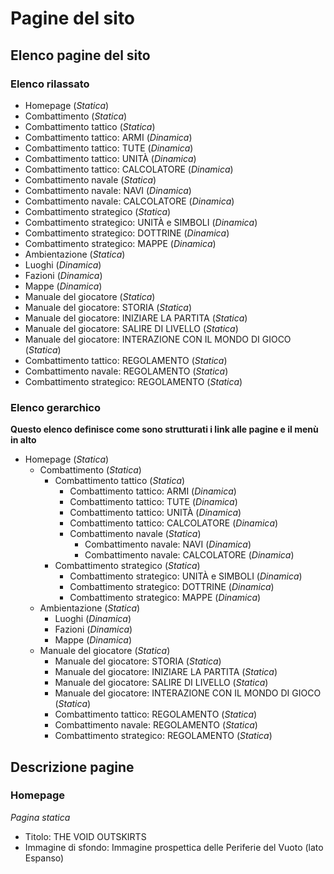 # Pagine del sito

## Elenco pagine del sito

### Elenco rilassato

- Homepage (*Statica*)
- Combattimento (*Statica*)
- Combattimento tattico (*Statica*)
- Combattimento tattico: ARMI (*Dinamica*)
- Combattimento tattico: TUTE (*Dinamica*)
- Combattimento tattico: UNITÀ (*Dinamica*)
- Combattimento tattico: CALCOLATORE (*Dinamica*)
- Combattimento navale (*Statica*)
- Combattimento navale: NAVI (*Dinamica*)
- Combattimento navale: CALCOLATORE (*Dinamica*)
- Combattimento strategico (*Statica*)
- Combattimento strategico: UNITÀ e SIMBOLI (*Dinamica*)
- Combattimento strategico: DOTTRINE (*Dinamica*)
- Combattimento strategico: MAPPE (*Dinamica*)
- Ambientazione (*Statica*)
- Luoghi (*Dinamica*)
- Fazioni (*Dinamica*)
- Mappe (*Dinamica*)
- Manuale del giocatore (*Statica*)
- Manuale del giocatore: STORIA (*Statica*)
- Manuale del giocatore: INIZIARE LA PARTITA (*Statica*)
- Manuale del giocatore: SALIRE DI LIVELLO (*Statica*)
- Manuale del giocatore: INTERAZIONE CON IL MONDO DI GIOCO (*Statica*)
- Combattimento tattico: REGOLAMENTO (*Statica*)
- Combattimento navale: REGOLAMENTO (*Statica*)
- Combattimento strategico: REGOLAMENTO (*Statica*)

### Elenco gerarchico

**Questo elenco definisce come sono strutturati i link alle pagine e il menù in alto**

- Homepage (*Statica*)
	- Combattimento (*Statica*)
		- Combattimento tattico (*Statica*)
			- Combattimento tattico: ARMI (*Dinamica*)
			- Combattimento tattico: TUTE (*Dinamica*)
			- Combattimento tattico: UNITÀ (*Dinamica*)
			- Combattimento tattico: CALCOLATORE (*Dinamica*)
		  - Combattimento navale (*Statica*)
			- Combattimento navale: NAVI (*Dinamica*)
			- Combattimento navale: CALCOLATORE (*Dinamica*)
		- Combattimento strategico (*Statica*)
			- Combattimento strategico: UNITÀ e SIMBOLI (*Dinamica*)
			- Combattimento strategico: DOTTRINE (*Dinamica*)
			- Combattimento strategico: MAPPE (*Dinamica*)
	- Ambientazione (*Statica*)
		- Luoghi (*Dinamica*)
		- Fazioni (*Dinamica*)
		- Mappe (*Dinamica*)
	- Manuale del giocatore (*Statica*)
		- Manuale del giocatore: STORIA (*Statica*)
		- Manuale del giocatore: INIZIARE LA PARTITA (*Statica*)
		- Manuale del giocatore: SALIRE DI LIVELLO (*Statica*)
		- Manuale del giocatore: INTERAZIONE CON IL MONDO DI GIOCO (*Statica*)
		- Combattimento tattico: REGOLAMENTO (*Statica*)
		- Combattimento navale: REGOLAMENTO (*Statica*)
		- Combattimento strategico: REGOLAMENTO (*Statica*)


## Descrizione pagine

### Homepage

*Pagina statica*

- Titolo: THE VOID OUTSKIRTS
- Immagine di sfondo: Immagine prospettica delle Periferie del Vuoto (lato Espanso)



